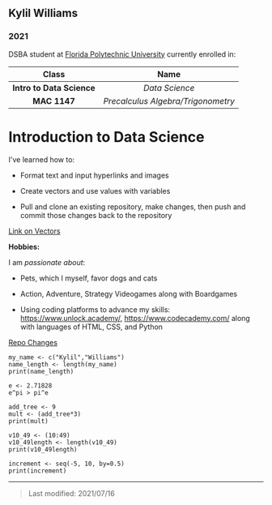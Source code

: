 ## Kylil Williams 

### 2021

DSBA student  at [Florida Polytechnic University](https://www.floridapoly.edu) currently enrolled in: 

  |Class|Name|
|:----------:|:--------------------------------:|
|**Intro to Data Science**|_Data Science_|     
|**MAC 1147**|_Precalculus Algebra/Trigonometry_|

# Introduction to Data Science
I've learned how to:

- Format text and input hyperlinks and images

- Create vectors and use values with variables 

- Pull and clone an existing repository, make changes, then push and commit those changes back to the repository

[Link on Vectors](https://www.datamentor.io/r-programming/vector/)

**Hobbies:**

I am _passionate about_: 

- Pets, which I myself, favor dogs and cats

- Action, Adventure, Strategy Videogames along with Boardgames

- Using coding platforms to advance my skills: https://www.unlock.academy/, https://www.codecademy.com/ along with languages of HTML, CSS, and Python

[Repo Changes](https://github.com/kc-dubz/repo-practice/blob/main/flpoly_student.md)

```{r}
my_name <- c("Kylil","Williams")
name_length <- length(my_name)
print(name_length)

e <- 2.71828
e^pi > pi^e

add_tree <- 9
mult <- (add_tree*3)
print(mult)

v10_49 <- (10:49)
v10_49length <- length(v10_49)
print(v10_49length)

increment <- seq(-5, 10, by=0.5)
print(increment)
```



***

> Last modified: 2021/07/16